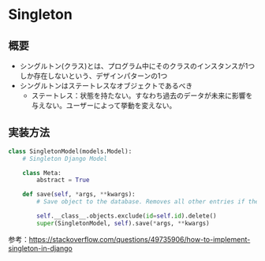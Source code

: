 # Singleton
## 概要
- シングルトン(クラス)とは、プログラム中にそのクラスのインスタンスが1つしか存在しないという、デザインパターンの1つ
- シングルトンはステートレスなオブジェクトであるべき
  - ステートレス：状態を持たない。すなわち過去のデータが未来に影響を与えない。ユーザーによって挙動を変えない。


## 実装方法
```python
class SingletonModel(models.Model):
    # Singleton Django Model

    class Meta:
        abstract = True

    def save(self, *args, **kwargs):
        # Save object to the database. Removes all other entries if there are any.

        self.__class__.objects.exclude(id=self.id).delete()
        super(SingletonModel, self).save(*args, **kwargs)
```
参考：https://stackoverflow.com/questions/49735906/how-to-implement-singleton-in-django


